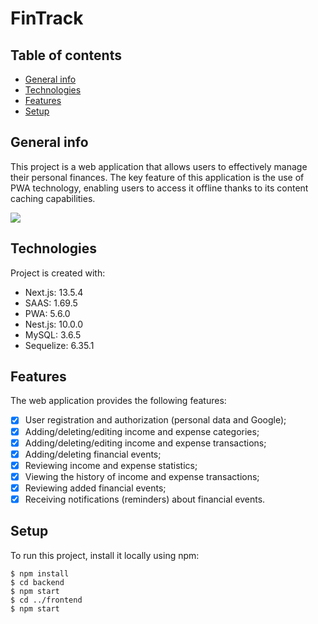 # FinTrack

## Table of contents
* [General info](#general-info)
* [Technologies](#technologies)
* [Features](#features)
* [Setup](#setup)

## General info

This project is a web application that allows users to effectively manage their personal finances. The key feature of this application is the use of PWA technology, enabling users to access it offline thanks to its content caching capabilities.

![](demo-fin-track.gif)

## Technologies
Project is created with:
* Next.js: 13.5.4
* SAAS: 1.69.5
* PWA: 5.6.0
* Nest.js: 10.0.0
* MySQL: 3.6.5
* Sequelize: 6.35.1

## Features

The web application provides the following features:
- [x] User registration and authorization (personal data and Google); 
- [x] Adding/deleting/editing income and expense categories; 
- [x] Adding/deleting/editing income and expense transactions; 
- [x] Adding/deleting financial events; 
- [x] Reviewing income and expense statistics; 
- [x] Viewing the history of income and expense transactions; 
- [x] Reviewing added financial events; 
- [x] Receiving notifications (reminders) about financial events.

## Setup

To run this project, install it locally using npm:

```
$ npm install
$ cd backend
$ npm start
$ cd ../frontend
$ npm start
```
